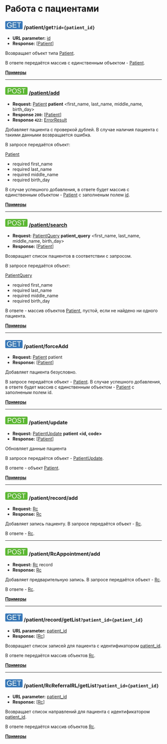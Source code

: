 Работа с пациентами
=======================

### ![GET](../../img/get.png) /patient/get`?id={patient_id}`
* **URL parameter:** [id](../../types/types.md#Patient)
* **Response:** [[Patient](../../types/types.md#Patient)]

Возвращает объект типа [Patient](../../types/types.md#Patient).

В ответе передаётся массив с единственным объектом - [Patient](../../types/types.md#Patient).

**[Примеры](get/examples/get.md)**

---

### ![POST](../../img/post.png) [/patient/add](add/index.md)
* **Request:** [Patient](../../types/types.md#Patient) **patient** <first_name, last_name, middle_name, birth_day>
* **Response ```200```:** [[Patient](../../types/types.md#Patient)]
* **Response ```422```:** [ErrorResult](../../types/types.md#errorresult)

Добавляет пациента с проверкой дублей. В случае наличия пациента с такими данными возвращается ошибка.

В запросе передаётся объект:

[Patient](../../types/types.md#Patient)
* required first_name
* required last_name
* required middle_name
* required birth_day

В случае успешного добавления, в ответе будет массив с единственным объектом - 
[Patient](../../types/types.md#Patient) с заполненым полем [id](../../types/types.md#Patient).

**[Примеры](add/examples/add.md)**

---

### ![POST](../../img/post.png) [/patient/search](search/index.md)
* **Request:** [PatientQuery](../../types/types.md#PatientQuery) **patient_query** <first_name, last_name, middle_name, birth_day>
* **Response:** [[Patient](../../types/types.md#Patient)]

Возвращает список пациентов в соответствии с запросом.

В запросе передаётся объект:

[PatientQuery](../../types/types.md#PatientQuery)
* required first_name
* required last_name
* required middle_name
* required birth_day

В ответе - массив объектов [Patient](../../types/types.md#Patient), пустой, если не найдено ни одного пациента.

**[Примеры](search/examples/search.md)**

---

### ![GET](../../img/get.png) /patient/forceAdd
* **Request:** [Patient](../../types/types.md#Patient) patient
* **Response:** [[Patient](../../types/types.md#Patient)]

Добавляет пациента безусловно.

В запросе передаётся объект - [Patient](../../types/types.md#Patient). 
В случае успешного добавления, в ответе будет массив с единственным объектом - [Patient](../../types/types.md#Patient) 
с заполненым полем id.

**[Примеры](forceAdd/examples/forceAdd.md)**

---

### ![POST](../../img/post.png) /patient/update
* **Request:** [PatientUpdate](../../types/types.md#patientupdate) **patient <id, code>**
* **Response:** [[Patient](../../types/types.md#Patient)]

Обновляет данные пациента

В запросе передаётся объект - [PatientUpdate](../../types/types.md#patientupdate). 

В ответе - объект [Patient](../../types/types.md#Patient).

**[Примеры](update/examples/update.md)**

---

<a name="add"/>

### ![POST](../../img/post.png) /patient/record/add
* **Request:** [Rc](../../types/types.md#rc)
* **Response:** [Rc](../../types/types.md#rc)

Добавляет запись пациенту. В запросе передаётся объект - [Rc](../../types/types.md#rc).

В ответе - [Rc](../../types/types.md#rc).

---

### ![POST](../../img/post.png) /patient/RcAppointment/add
* **Request:** [Rc](../../types/types.md#rc) record
* **Response:** [Rc](../../types/types.md#rc)

Добавляет предварительную запись. В запросе передаётся объект - [Rc](../../types/types.md#rc). 

В ответе - [Rc](../../types/types.md#rc).

**[Примеры](RcAppointment/add/examples/add.md)**

---

### ![GET](../../img/get.png) /patient/record/getList`?patient_id={patient_id}`
* **URL parameter:** [patient_id](../../types/types.md#rc)
* **Response:** [[Rc](../../types/types.md#rc)]

Возвращает список записей для пациента с идентификатором [patient_id](../../types/types.md#rc).

В ответе передаётся массив объектов [Rc](../../types/types.md#rc).

**[Примеры](record/getList/examples/getList.md)**

---

### ![GET](../../img/get.png) /patient/RcReferralRL/getList`?patient_id={patient_id}`
* **URL parameter:** [patient_id](../../types/types.md#rc)
* **Response:** [[Rc](../../types/types.md#rc)]

Возвращает список направлений для пациента с идентификатором [patient_id](../../types/types.md#rc).

В ответе передаётся массив объектов [Rc](../../types/types.md#rc).

**[Примеры](RcReferralRl/getList/examples/getList.md)**